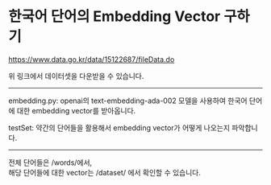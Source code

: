 # 한국어 단어의 Embedding Vector 구하기


https://www.data.go.kr/data/15122687/fileData.do

위 링크에서 데이터셋을 다운받을 수 있습니다.

----
embedding.py: openai의 text-embedding-ada-002 모델을 사용하여 한국어 단어에 대한 embedding vector를 받아옵니다.

testSet: 약간의 단어들을 활용해서 embedding vector가 어떻게 나오는지 파악합니다.

----
전체 단어들은 /words/에서,   
해당 단어들에 대한 vector는 /dataset/ 에서 확인할 수 있습니다.